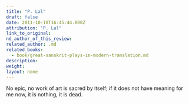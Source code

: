 ```yaml
---
title: "P. Lal"
draft: false
date: 2011-10-10T16:45:44.000Z
attribution: "P. Lal"
link_to_original:
nd_author_of_this_review:
related_author: .md
related_books:
  - book/great-sanskrit-plays-in-modern-translation.md
description:
weight:
layout: none
---
```

No epic, no work of art is sacred by itself; if it does not have meaning for me now, it is nothing, it is dead.


